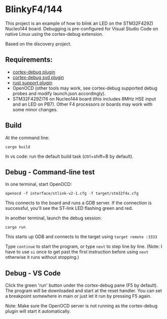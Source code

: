 BlinkyF4/144
============

This project is an example of how to blink an LED on the STM32F429ZI Nucleo144 board.
Debugging is pre-configured for Visual Studio Code on native Linux using the cortex-debug extension.

Based on the discovery project.


Requirements:
-------------
* [cortex-debug plugin](https://marketplace.visualstudio.com/items?itemName=marus25.cortex-debug)
* [cortex-debug svd plugin](https://marketplace.visualstudio.com/items?itemName=marus25.cortex-debug-dp-stm32f4)
* [rust support plugin](https://marketplace.visualstudio.com/items?itemName=rust-lang.rust)
* OpenOCD (other tools may work, see cortex-debug supported debug probes and modify launch.json accordingly).
* STM32F429ZIT6 on Nucleo144 board (this includes 8MHz HSE input and an LED on PB7). Other F4 processors or boards may work with some minor changes.


Build
-----

At the command line:
```
cargo build
```

In vs code: run the default build task (ctrl+shift+B by default).


Debug - Command-line test
-------------------------

In one terminal, start OpenOCD:
```
openocd -f interface/stlink-v2-1.cfg -f target/stm32f4x.cfg
```
This connects to the board and runs a GDB server. If the connection is successful,
you'll see the ST-link LED flashing green and red.

In another terminal, launch the debug session:
```
cargo run
```
This starts up GDB and connects to the target using ```target remote :3333```

Type ```continue``` to start the program, or type ```next``` to step line by line.
(Note: I have to use ```si``` once to get past the first instruction before using ```next``` otherwise it runs without stopping.)


Debug - VS Code
---------------

Click the green 'run' button under the cortex-debug pane (F5 by default).
The program will be downloaded and start at the reset handler. You can set
a breakpoint somewhere in main or just let it run by pressing F5 again.

Note: Make sure the OpenOCD server is not running as the cortex-debug plugin will start it automatically.

